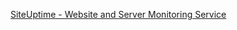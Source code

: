 
[SiteUptime - Website and Server Monitoring Service](https://www.siteuptime.com/users/quickcheck.php)

